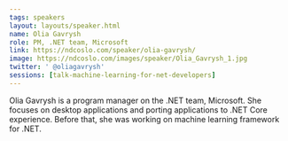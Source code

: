 ```yaml
---
tags: speakers
layout: layouts/speaker.html
name: Olia Gavrysh
role: PM, .NET team, Microsoft
link: https://ndcoslo.com/speaker/olia-gavrysh/
image: https://ndcoslo.com/images/speaker/Olia_Gavrysh_1.jpg
twitter: ' @oliagavrysh'
sessions: [talk-machine-learning-for-net-developers]
---
```

Olia Gavrysh is a program manager on the .NET team, Microsoft. She focuses on desktop applications and porting applications to .NET Core experience. Before that, she was working on machine learning framework for .NET.